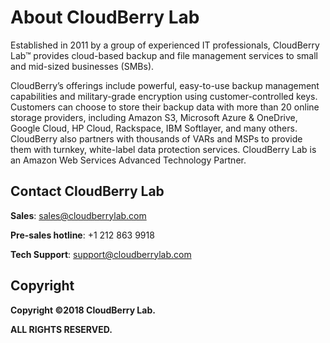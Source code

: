 # **About CloudBerry Lab**

Established in 2011 by a group of experienced IT professionals, CloudBerry Lab™ provides cloud-based backup and file management services to small and mid-sized businesses \(SMBs\).

CloudBerry’s offerings include powerful, easy-to-use backup management capabilities and military-grade encryption using customer-controlled keys. Customers can choose to store their backup data with more than 20 online storage providers, including Amazon S3, Microsoft Azure & OneDrive, Google Cloud, HP Cloud, Rackspace, IBM Softlayer, and many others. CloudBerry also partners with thousands of VARs and MSPs to provide them with turnkey, white-label data protection services. CloudBerry Lab is an Amazon Web Services Advanced Technology Partner.

## Contact CloudBerry Lab

**Sales**: [sales@cloudberrylab.com](mailto:sales@cloudberrylab.com)

**Pre-sales hotline**: +1 212 863 9918

**Tech Support**: [support@cloudberrylab.com](mailto:support@cloudberrylab.com)

## Copyright

**Copyright ©2018 CloudBerry Lab.**

**ALL RIGHTS RESERVED.**

